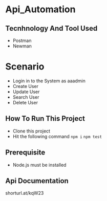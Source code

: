 # Api_Automation

## Tecnhnology And Tool Used
- Postman
- Newman

# Scenario
- Login in to the System as aaadmin
- Create User
- Update User
- Search User
- Delete User

## How To Run This Project
- Clone this project
- Hit the following command
``` npm i ```
``` npm test ```

## Prerequisite
- Node.js must be installed

## Api Documentation
shorturl.at/kqW23
